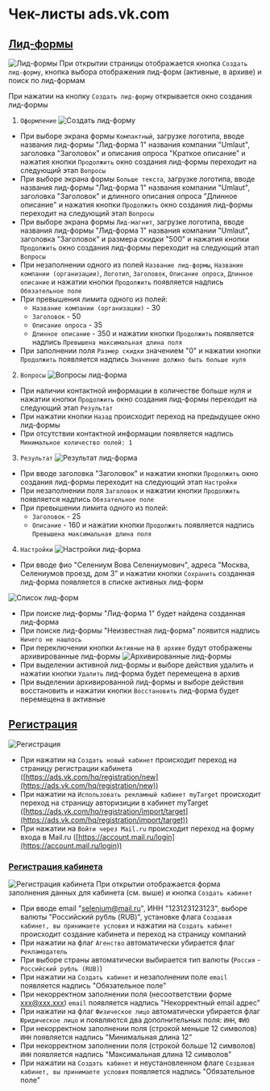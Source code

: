 # Чек-листы ads.vk.com

## [Лид-формы](https://ads.vk.com/hq/leadads/leadforms)

![Лид-формы](src/lead_form.png)
При открытии страницы отображается кнопка `Создать лид-форму`, кнопка выбора отображения лид-форм (активные, в архиве) и поиск по лид-формам
  
При нажатии на кнопку `Создать лид-форму` открывается окно создания лид-формы
1. `Оформление`
![Создать лид-форму](src/new_lead_form.png)
- При выборе экрана формы `Компактный`, загрузке логотипа, вводе названия лид-формы "Лид-форма 1" названия компании "Umlaut", заголовка "Заголовок" и описания опроса "Краткое описание" и нажатия кнопки `Продолжить` окно создания лид-формы переходит на следующий этап `Вопросы`
- При выборе экрана формы `Больше текста`, загрузке логотипа, вводе названия лид-формы "Лид-форма 1" названия компании "Umlaut", заголовка "Заголовок" и длинного описания опроса "Длинное описание" и нажатия кнопки `Продолжить` окно создания лид-формы переходит на следующий этап `Вопросы`
- При выборе экрана формы `Лид-магнит`, загрузке логотипа, вводе названия лид-формы "Лид-форма 1" названия компании "Umlaut", заголовка "Заголовок" и размера скидки "500" и нажатия кнопки `Продолжить` окно создания лид-формы переходит на следующий этап `Вопросы`
- При незаполнении одного из полей `Название лид-формы`, `Название компании (организации)`, `Логотип`, `Заголовок`, `Описание опроса`, `Длинное описание` и нажатии кнопки `Продолжить` появляется надпись `Обязательное поле`
- При превышения лимита  одного из полей:
  - `Название компании (организации)` - 30
  - `Заголовок` - 50
  - `Описание опроса` - 35
  - `Длинное описание` - 350
  и нажатии кнопки `Продолжить` появляется надпись `Превышена максимальная длина поля`
- При заполнении поля `Размер скидки` значением "0" и нажатии кнопки `Продолжить` появляется надпись `Значение должно быть больше нуля`
  
2. `Вопросы`
![Вопросы лид-форма](src/questions_lead_form.png)
- При наличии контактной информации в количестве больше нуля и нажатии кнопки `Продолжить` окно создания лид-формы переходит на следующий этап `Результат`
- При нажатии кнопки `Назад` происходит переход на предыдущее окно лид-формы
- При отсутствии контактной информации появляется надпись `Минимальное количество полей: 1`
  
3. `Результат`
![Результат лид-форма](src/result_lead_form.png)
- При вводе заголовка "Заголовок" и нажатии кнопки `Продолжить` окно создания лид-формы переходит на следующий этап `Настройки`
- При незаполнении поля `Заголовок` и нажатии кнопки `Продолжить` появляется надпись `Обязательное поле`
- При превышении лимита одного из полей:
  - `Заголовок` - 25
  - `Описание` - 160
  и нажатии кнопки `Продолжить` появляется надпись `Превышена максимальная длина поля`
  
4. `Настройки`
![Настройки лид-форма](src/settings_lead_form.png)
- При вводе фио "Селениум Вова Селениумович", адреса "Москва, Селениумов проезд, дом 3" и нажатии кнопки `Сохранить` созданная лид-форма появляется в списке активных лид-форм

![Список лид-форм](src/lead_forms_list.png)
- При поиске лид-формы "Лид-форма 1" будет найдена созданная лид-форма
- При поиске лид-формы "Неизвестная лид-форма" появится надпись `Ничего не нашлось`
- При переключении кнопки `Активные` на `В архиве` будут отображены архивированные лид-формы
![Архивированные лид-формы](src/archive_lead_forms.png)
- При выделении активной лид-формы и выборе действия удалить и нажатии кнопки `Удалить` лид-форма будет перемещена в архив
- При выделении архивированной лид-формы и выборе действия восстановить и нажатии кнопки `Восстановить` лид-форма будет перемещена в активные

## [Регистрация](https://ads.vk.com/hq/registration)

![Регистрация](src/registration.png)

- При нажатии на `Создать новый кабинет` происходит переход на страницу регистрации кабинета ([https://ads.vk.com/hq/registration/new](https://ads.vk.com/hq/registration/new))
- При нажатии на `Использовать рекламный кабинет myTarget` происходит переход на страницу авторизиции в кабинет myTarget ([https://ads.vk.com/hq/registration/import/target](https://ads.vk.com/hq/registration/import/target))
- При нажатии на `Войти через Mail.ru` происходит переход на форму входа в Mail.ru ([https://account.mail.ru/login](https://account.mail.ru/login))

### [Регистрация кабинета](https://ads.vk.com/hq/registration/new)

![Регистрация кабинета](src/registration_office.png)
При открытии отображается форма заполнения данных для кабинета (см. выше) и кнопка `Создать кабинет`

- При вводе email "selenium@mail.ru", ИНН "123123123123", выборе валюты "Российский рубль (RUB)", установке флага `Создавая кабинет, вы принимаете условия` и нажатии на `Создать кабинет` происходит создание кабинета и переход на страницу компаний
- При нажатии на флаг `Агенство` автоматически убирается флаг `Рекламодатель`
- При выборе страны автоматически выбирается тип валюты (`Россия` - `Российский рубль (RUB)`)
- При нажатии на `Создать кабинет` и незаполнении поле `email` появляется надпись "Обязательное поле"
- При некорректном заполнении поля (несоответствии форме xxx@xxx.xxx) `email` появляется надпись "Некорректный email адрес"
- При нажатии на флаг `Физическое лицо` автоматически убирается флаг `Юридическое лицо` и появляются два дополнительных поля: `ИНН`, `ФИО`
- При некорректном заполнении поля (строкой меньше 12 символов) `ИНН`  появляется надпись "Минимальная длина 12"
- При некорректном заполнении поля (строкой больше 12 символов) `ИНН` появляется надпись "Максимальная длина 12 символов"
- При нажатии на `Создать кабинет` и неустановленном флаге `Создавая кабинет, вы принимаете условия` появляется надпись "Обязательное поле"